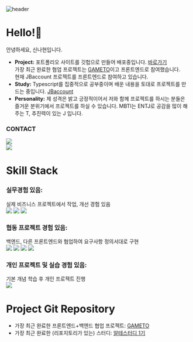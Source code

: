 <!-- Header -->
![header](https://capsule-render.vercel.app/api?type=cylinder&color=fce326&height=150&animation=twinkling&text=SHINNH2's&desc=welcome%20to%20my%20profile&section=header&descAlignY=70&fontAlignY=45&fontSize=40&fontColor=3e3c3b)

<!-- -Main -->
# Hello!👋 
안녕하세요, 신나현입니다.<br/>
- **Project:**
포트폴리오 사이트를 깃헙으로 만들어 배포중입니다. [바로가기](https://shinnh2.github.io/portfolio_snh/)<br/>
가장 최근 완료한 협업 프로젝트는 [GAMETO](https://github.com/codestates-seb/seb41_main_033)이고 프론트엔드로 참여했습니다.<br/>
현재 JBaccount 프로젝트를 프론트엔드로 참여하고 있습니다.
- **Study:**
Typescript를 집중적으로 공부중이며 배운 내용을 토대로 프로젝트를 만드는 중입니다. [JBaccount](https://github.com/ge0nmo/JBaccount)
- **Personality:**
제 성격은 밝고 긍정적이어서 저와 함께 프로젝트를 하시는 분들은 즐거운 분위기에서 프로젝트를 하실 수 있습니다.
MBTI는 ENTJ로 공감을 많이 해주는 T, 추진력이 있는 J 입니다.

### CONTACT
<!-- <a href="https://velog.io/@shinnh2" target="_blank"><img src="https://img.shields.io/badge/velog-20C997?style=flat-square&logo=velog&logoColor=121212"/></a> <br/> -->
<!-- <a href="" target="_blank"><img src="https://img.shields.io/badge/nahyeon.shin9@gmail.com-EA4335?style=flat-square&logo=gmail&logoColor=121212"/></a> <br/> -->
<a href="https://velog.io/@shinnh2" target="_blank"><img src="https://img.shields.io/badge/velog-fce326?style=flat-square&logo=velog&logoColor=3e3c3b"/></a> <br/>
<img src="https://img.shields.io/badge/nahyeon.shin9@gmail.com-fce326?style=flat-square&logo=gmail&logoColor=3e3c3b"/>

# Skill Stack
### 실무경험 있음: 
실제 비즈니스 프로젝트에서 작업, 개선 경험 있음 <br/>
<a href="" target="_blank"><img src="https://img.shields.io/badge/javascript-F7DF1E?style=for-the-badge&logo=javascript&logoColor=000"/></a>
<a href="" target="_blank"><img src="https://img.shields.io/badge/html-E34F26?style=for-the-badge&logo=html5&logoColor=000"/></a>
<a href="" target="_blank"><img src="https://img.shields.io/badge/css-1572B6?style=for-the-badge&logo=css3&logoColor=000"/></a>

### 협동 프로젝트 경험 있음: 
백엔드, 다른 프론트엔드와 협업하여 요구사항 정의서대로 구현 <br/>
<a href="" target="_blank"><img src="https://img.shields.io/badge/react-61DAFB?style=for-the-badge&logo=react&logoColor=000"/></a>
<a href="" target="_blank"><img src="https://img.shields.io/badge/styled_components-DB7093?style=for-the-badge&logo=styledcomponents&logoColor=000"/></a>
<a href="" target="_blank"><img src="https://img.shields.io/badge/redux_toolkit-764ABC?style=for-the-badge&logo=redux&logoColor=000"/></a>
<a href="" target="_blank"><img src="https://img.shields.io/badge/git-F05032?style=for-the-badge&logo=git&logoColor=000"/></a>

### 개인 프로젝트 및 실습 경험 있음: 
기본 개념 학습 후 개인 프로젝트 진행 <br/>
<a href="" target="_blank"><img src="https://img.shields.io/badge/typescript-3178C6?style=for-the-badge&logo=typescript&logoColor=000"/></a>

# Project Git Repository
- 가장 최근 완료한 프론트엔드+백엔드 협업 프로젝트: [GAMETO](https://github.com/codestates-seb/seb41_main_033)
- 가장 최근 완료한 (리포지토리가 있는) 스터디: [알테스터디 1기](https://github.com/4F4-Association/alte-study-1st)

